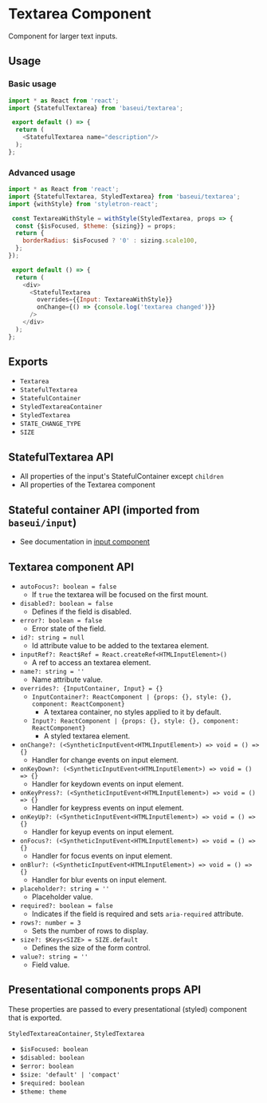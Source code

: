 # Textarea Component

Component for larger text inputs.

## Usage

### Basic usage

```javascript
import * as React from 'react';
import {StatefulTextarea} from 'baseui/textarea';

 export default () => {
  return (
    <StatefulTextarea name="description"/>
  );
};
```

 ### Advanced usage

```javascript
import * as React from 'react';
import {StatefulTextarea, StyledTextarea} from 'baseui/textarea';
import {withStyle} from 'styletron-react';

 const TextareaWithStyle = withStyle(StyledTextarea, props => {
  const {$isFocused, $theme: {sizing}} = props;
  return {
    borderRadius: $isFocused ? '0' : sizing.scale100,
  };
});

 export default () => {
  return (
    <div>
      <StatefulTextarea
        overrides={{Input: TextareaWithStyle}}
        onChange={() => {console.log('textarea changed')}}
      />
    </div>
  );
};
```

## Exports

* `Textarea`
* `StatefulTextarea`
* `StatefulContainer`
* `StyledTextareaContainer`
* `StyledTextarea`
* `STATE_CHANGE_TYPE`
* `SIZE`

## StatefulTextarea API

* All properties of the input's StatefulContainer except `children`
* All properties of the Textarea component

## Stateful container API (imported from `baseui/input`)

* See documentation in [input component](../input/README.md)

## Textarea component API

* `autoFocus?: boolean = false`
  * If `true` the textarea will be focused on the first mount.
* `disabled?: boolean = false`
  * Defines if the field is disabled.
* `error?: boolean = false`
  * Error state of the field.
* `id?: string = null`
  * Id attribute value to be added to the textarea element.
* `inputRef?: React$Ref = React.createRef<HTMLInputElement>()`
  * A ref to access an textarea element.
* `name?: string = ''`
  * Name attribute value.
* `overrides?: {InputContainer, Input} = {}`
  * `InputContainer?: ReactComponent | {props: {}, style: {}, component: ReactComponent}`
    * A textarea container, no styles applied to it by default.
  * `Input?: ReactComponent | {props: {}, style: {}, component: ReactComponent}`
    * A styled textarea element.
* `onChange?: (<SyntheticInputEvent<HTMLInputElement>) => void = () => {}`
  * Handler for change events on input element.
* `onKeyDown?: (<SyntheticInputEvent<HTMLInputElement>) => void = () => {}`
  * Handler for keydown events on input element.
* `onKeyPress?: (<SyntheticInputEvent<HTMLInputElement>) => void = () => {}`
  * Handler for keypress events on input element.
* `onKeyUp?: (<SyntheticInputEvent<HTMLInputElement>) => void = () => {}`
  * Handler for keyup events on input element.
* `onFocus?: (<SyntheticInputEvent<HTMLInputElement>) => void = () => {}`
  * Handler for focus events on input element.
* `onBlur?: (<SyntheticInputEvent<HTMLInputElement>) => void = () => {}`
  * Handler for blur events on input element.
* `placeholder?: string = ''`
  * Placeholder value.
* `required?: boolean = false`
  * Indicates if the field is required and sets `aria-required` attribute.
* `rows?: number = 3`
  * Sets the number of rows to display.
* `size?: $Keys<SIZE> = SIZE.default`
  * Defines the size of the form control.
* `value?: string = ''`
  * Field value.

## Presentational components props API

These properties are passed to every presentational (styled) component that is exported.

`StyledTextareaContainer`, `StyledTextarea`

* `$isFocused: boolean`
* `$disabled: boolean`
* `$error: boolean`
* `$size: 'default' | 'compact'`
* `$required: boolean`
* `$theme: theme`